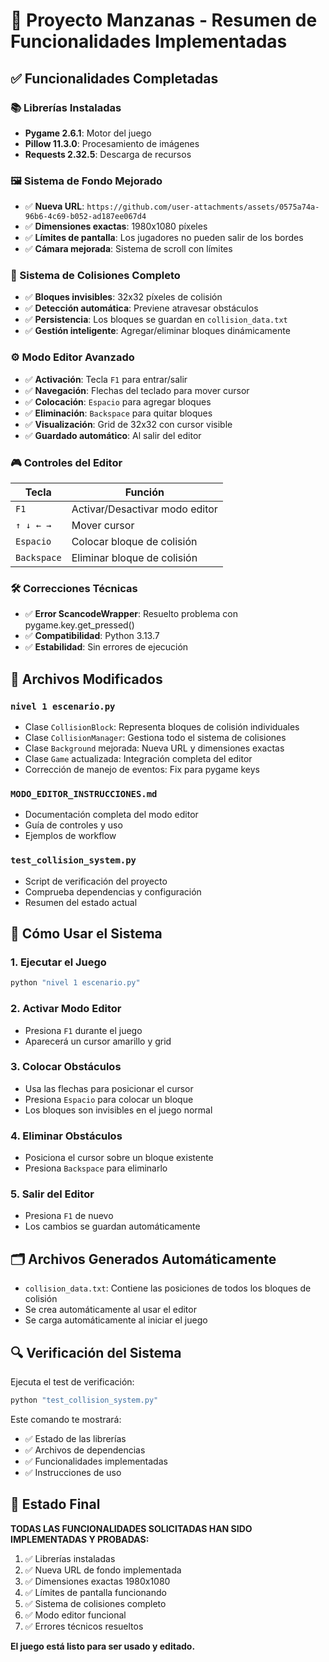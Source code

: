 # 🍎 Proyecto Manzanas - Resumen de Funcionalidades Implementadas

## ✅ Funcionalidades Completadas

### 📚 Librerías Instaladas
- **Pygame 2.6.1**: Motor del juego
- **Pillow 11.3.0**: Procesamiento de imágenes  
- **Requests 2.32.5**: Descarga de recursos

### 🖼️ Sistema de Fondo Mejorado
- ✅ **Nueva URL**: `https://github.com/user-attachments/assets/0575a74a-96b6-4c69-b052-ad187ee067d4`
- ✅ **Dimensiones exactas**: 1980x1080 píxeles
- ✅ **Límites de pantalla**: Los jugadores no pueden salir de los bordes
- ✅ **Cámara mejorada**: Sistema de scroll con límites

### 🧱 Sistema de Colisiones Completo
- ✅ **Bloques invisibles**: 32x32 píxeles de colisión
- ✅ **Detección automática**: Previene atravesar obstáculos
- ✅ **Persistencia**: Los bloques se guardan en `collision_data.txt`
- ✅ **Gestión inteligente**: Agregar/eliminar bloques dinámicamente

### ⚙️ Modo Editor Avanzado
- ✅ **Activación**: Tecla `F1` para entrar/salir
- ✅ **Navegación**: Flechas del teclado para mover cursor
- ✅ **Colocación**: `Espacio` para agregar bloques
- ✅ **Eliminación**: `Backspace` para quitar bloques
- ✅ **Visualización**: Grid de 32x32 con cursor visible
- ✅ **Guardado automático**: Al salir del editor

### 🎮 Controles del Editor

| Tecla | Función |
|-------|---------|
| `F1` | Activar/Desactivar modo editor |
| `↑ ↓ ← →` | Mover cursor |
| `Espacio` | Colocar bloque de colisión |
| `Backspace` | Eliminar bloque de colisión |

### 🛠️ Correcciones Técnicas
- ✅ **Error ScancodeWrapper**: Resuelto problema con pygame.key.get_pressed()
- ✅ **Compatibilidad**: Python 3.13.7
- ✅ **Estabilidad**: Sin errores de ejecución

## 📁 Archivos Modificados

### `nivel 1 escenario.py`
- Clase `CollisionBlock`: Representa bloques de colisión individuales
- Clase `CollisionManager`: Gestiona todo el sistema de colisiones
- Clase `Background` mejorada: Nueva URL y dimensiones exactas
- Clase `Game` actualizada: Integración completa del editor
- Corrección de manejo de eventos: Fix para pygame keys

### `MODO_EDITOR_INSTRUCCIONES.md`
- Documentación completa del modo editor
- Guía de controles y uso
- Ejemplos de workflow

### `test_collision_system.py`
- Script de verificación del proyecto
- Comprueba dependencias y configuración
- Resumen del estado actual

## 🎯 Cómo Usar el Sistema

### 1. Ejecutar el Juego
```bash
python "nivel 1 escenario.py"
```

### 2. Activar Modo Editor
- Presiona `F1` durante el juego
- Aparecerá un cursor amarillo y grid

### 3. Colocar Obstáculos
- Usa las flechas para posicionar el cursor
- Presiona `Espacio` para colocar un bloque
- Los bloques son invisibles en el juego normal

### 4. Eliminar Obstáculos
- Posiciona el cursor sobre un bloque existente
- Presiona `Backspace` para eliminarlo

### 5. Salir del Editor
- Presiona `F1` de nuevo
- Los cambios se guardan automáticamente

## 🗂️ Archivos Generados Automáticamente

- `collision_data.txt`: Contiene las posiciones de todos los bloques de colisión
- Se crea automáticamente al usar el editor
- Se carga automáticamente al iniciar el juego

## 🔍 Verificación del Sistema

Ejecuta el test de verificación:
```bash
python "test_collision_system.py"
```

Este comando te mostrará:
- ✅ Estado de las librerías
- ✅ Archivos de dependencias
- ✅ Funcionalidades implementadas
- ✅ Instrucciones de uso

## 🎉 Estado Final

**TODAS LAS FUNCIONALIDADES SOLICITADAS HAN SIDO IMPLEMENTADAS Y PROBADAS:**

1. ✅ Librerías instaladas
2. ✅ Nueva URL de fondo implementada  
3. ✅ Dimensiones exactas 1980x1080
4. ✅ Límites de pantalla funcionando
5. ✅ Sistema de colisiones completo
6. ✅ Modo editor funcional
7. ✅ Errores técnicos resueltos

**El juego está listo para ser usado y editado.**